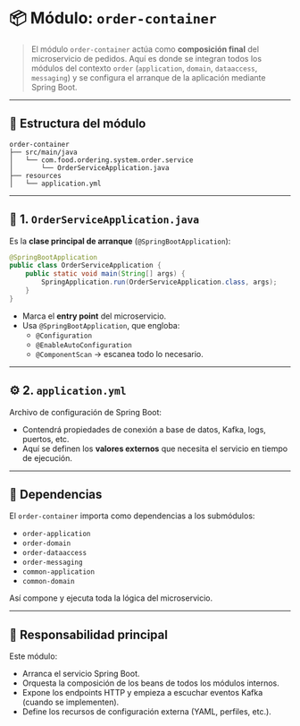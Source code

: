 # 📦 Módulo: `order-container`

> El módulo `order-container` actúa como **composición final** del microservicio de pedidos. Aquí es donde se integran todos los módulos del contexto `order` (`application`, `domain`, `dataaccess`, `messaging`) y se configura el arranque de la aplicación mediante Spring Boot.

---

## 🧩 Estructura del módulo

```plaintext
order-container
├── src/main/java
│   └── com.food.ordering.system.order.service
│       └── OrderServiceApplication.java
├── resources
│   └── application.yml
```

---

## 🚀 1. `OrderServiceApplication.java`

Es la **clase principal de arranque** (`@SpringBootApplication`):

```java
@SpringBootApplication
public class OrderServiceApplication {
    public static void main(String[] args) {
        SpringApplication.run(OrderServiceApplication.class, args);
    }
}
```

- Marca el **entry point** del microservicio.
- Usa `@SpringBootApplication`, que engloba:
    - `@Configuration`
    - `@EnableAutoConfiguration`
    - `@ComponentScan` → escanea todo lo necesario.

---

## ⚙️ 2. `application.yml`

Archivo de configuración de Spring Boot:

- Contendrá propiedades de conexión a base de datos, Kafka, logs, puertos, etc.
- Aquí se definen los **valores externos** que necesita el servicio en tiempo de ejecución.

---

## 🔗 Dependencias

El `order-container` importa como dependencias a los submódulos:

- `order-application`
- `order-domain`
- `order-dataaccess`
- `order-messaging`
- `common-application`
- `common-domain`

Así compone y ejecuta toda la lógica del microservicio.

---

## 🧠 Responsabilidad principal

Este módulo:

- Arranca el servicio Spring Boot.
- Orquesta la composición de los beans de todos los módulos internos.
- Expone los endpoints HTTP y empieza a escuchar eventos Kafka (cuando se implementen).
- Define los recursos de configuración externa (YAML, perfiles, etc.).